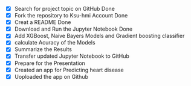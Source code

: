  - [X] Search for project topic on GitHub  Done
 - [X] Fork the repository to Ksu-hmi Account  Done
 - [X] Creat a README   Done
 - [X] Download and Run the Jupyter Notebook  Done
 - [X] Add XGBoost, Naive Bayers Models and Gradient boosting classifier
 - [x] calculate Acuracy of the Models
 - [x] Summarize the Results
 - [X] Transfer updated Jupyter Notebook to GitHub
 - [x] Prepare for the Presentation
 - [x] Created an app for Predicting heart disease
 - [x] Uoploaded the app on Github
